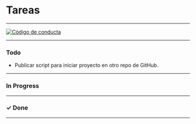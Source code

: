 # Tareas
---

[![Código de conducta][conduct-badge]][conduct]

---
### Todo
* Publicar script para iniciar proyecto en otro repo de GitHub.


---
### In Progress


---
### ✓ Done


---

[conduct]: CODE_OF_CONDUCT.md
[conduct-badge]: https://img.shields.io/badge/C%C3%B3digo%20de%20Conducta-2.0-4baaaa.svg "Código de conducta"